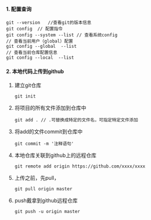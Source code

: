 #### 1. 配置查询
``` 
git --version   //查看git的版本信息
git config  // 配置指令
git config --system --list // 查看系统config
// 查看当前用户（global）配置
git config --global  --list
// 查看当前仓库配置信息
git config --local  --list
```
#### 2. 本地代码上传到github

1. 建立git仓库
 
   `git init`
 
2. 将项目的所有文件添加到仓库中
 
   `git add . // .可替换成特定的文件名，可指定特定文件添加`
 
3. 将add的文件commit到仓库中
 
   `git commit -m '注释语句'`
 
4. 本地仓库关联到github上的远程仓库
 
   `git remote add origin https://github.com/xxxx/xxxx`
 
5. 上传之前，先pull，
 
   `git pull origin master`
 
6. push戴拿到github远程仓库
 
   `git push -u origin master`
